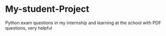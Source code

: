 # My-student-Project
Python exam questions in my internship and learning at the school with PDF questions, very helpful
